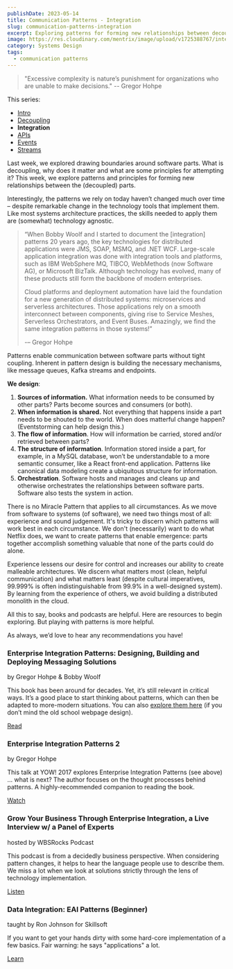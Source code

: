 ```yaml
---
publishDate: 2023-05-14
title: Communication Patterns - Integration
slug: communication-patterns-integration
excerpt: Exploring patterns for forming new relationships between decoupled parts.
image: https://res.cloudinary.com/mentrix/image/upload/v1725388767/integration_rrj0fy.jpg
category: Systems Design
tags:
  - communication patterns
---
```


> "Excessive complexity is nature’s punishment for organizations who are unable to make decisions."
> -- Gregor Hohpe

This series:

- [Intro](/communication-patterns-intro)
- [Decoupling](/communication-patterns-decoupling)
- **Integration**
- [APIs](/communication-patterns-apis)
- [Events](/communication-patterns-events)
- [Streams](/communication-patterns-streams)

Last week, we explored drawing boundaries around software parts. What is decoupling, why does it matter and what are some principles for attempting it? This week, we explore patterns and principles for forming new relationships between the (decoupled) parts.

Interestingly, the patterns we rely on today haven’t changed much over time – despite remarkable change in the technology tools that implement them. Like most systems architecture practices, the skills needed to apply them are (somewhat) technology agnostic.

> “When Bobby Woolf and I started to document the [integration] patterns 20 years ago, the key technologies for distributed applications were JMS, SOAP, MSMQ, and .NET WCF. Large-scale application integration was done with integration tools and platforms, such as IBM WebSphere MQ, TIBCO, WebMethods (now Software AG), or Microsoft BizTalk. Although technology has evolved, many of these products still form the backbone of modern enterprises.
>
> Cloud platforms and deployment automation have laid the foundation for a new generation of distributed systems: microservices and serverless architectures. Those applications rely on a smooth interconnect between components, giving rise to Service Meshes, Serverless Orchestrators, and Event Buses. Amazingly, we find the same integration patterns in those systems!”
>
> -– Gregor Hohpe

Patterns enable communication between software parts without tight coupling. Inherent in pattern design is building the necessary mechanisms, like message queues, Kafka streams and endpoints.

**We design**:

1. **Sources of information.** What information needs to be consumed by other parts? Parts become sources and consumers (or both).
2. **When information is shared.** Not everything that happens inside a part needs to be shouted to the world. When does matterful change happen? (Eventstorming can help design this.)
3. **The flow of information**. How will information be carried, stored and/or retrieved between parts?
4. **The structure of information**. Information stored inside a part, for example, in a MySQL database, won’t be understandable to a more semantic consumer, like a React front-end application. Patterns like canonical data modeling create a ubiquitous structure for information.
5. **Orchestration**. Software hosts and manages and cleans up and otherwise orchestrates the relationships between software parts. Software also tests the system in action.

There is no Miracle Pattern that applies to all circumstances. As we move from software to systems (of software), we need two things most of all: experience and sound judgement. It's tricky to discern which patterns will work best in each circumstance. We don't (necessarily) want to do what Netflix does, we want to create patterns that enable emergence: parts together accomplish something valuable that none of the parts could do alone.

Experience lessens our desire for control and increases our ability to create malleable architectures. We discern what matters most (clean, helpful communication) and what matters least (despite cultural imperatives, 99.999% is often indistinguishable from 99.9% in a well-designed system). By learning from the experience of others, we avoid building a distributed monolith in the cloud.

All this to say, books and podcasts are helpful. Here are resources to begin exploring. But playing with patterns is more helpful.

As always, we’d love to hear any recommendations you have!

### Enterprise Integration Patterns: Designing, Building and Deploying Messaging Solutions

by Gregor Hohpe & Bobby Woolf

This book has been around for decades. Yet, it’s still relevant in critical ways. It’s a good place to start thinking about patterns, which can then be adapted to more-modern situations. You can also [explore them here](https://www.enterpriseintegrationpatterns.com/) (if you don’t mind the old school webpage design).

[Read](https://bookshop.org/p/books/enterprise-integration-patterns-designing-building-and-deploying-messaging-solutions-gregor-hohpe/115845?ean=9780321200686)

### Enterprise Integration Patterns 2

by Gregor Hohpe

This talk at YOW! 2017 explores Enterprise Integration Patterns (see above) … what is next? The author focuses on the thought processes behind patterns. A highly-recommended companion to reading the book.

[Watch](https://www.youtube.com/watch?v=QmaNucXFYd8)

### Grow Your Business Through Enterprise Integration, a Live Interview w/ a Panel of Experts

hosted by WBSRocks Podcast

This podcast is from a decidedly business perspective. When considering pattern changes, it helps to hear the language people use to describe them. We miss a lot when we look at solutions strictly through the lens of technology implementation.

[Listen](https://podcast.wbs.rocks/1456882/8958353-wbsp151-grow-your-business-through-enterprise-integration-a-live-interview-w-a-panel-of-experts)

### Data Integration: EAI Patterns (Beginner)

taught by Ron Johnson for Skillsoft

If you want to get your hands dirty with some hard-core implementation of a few basics. Fair warning: he says "applications" a lot.

[Learn](https://www.skillsoft.com/channel/data-integration-6d9c0e90-b293-11e7-a9da-49acecd508d2?technologyandversion=54746&expertiselevel=54745)
